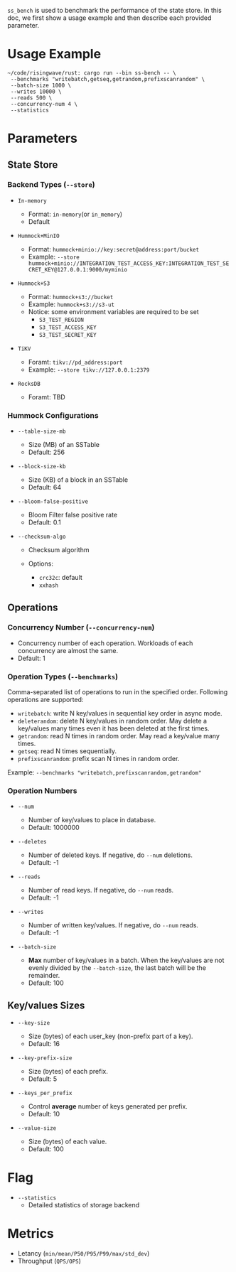 `ss_bench` is used to benchmark the performance of the state store. In this doc, we first show a usage example and then describe each provided parameter.

# Usage Example

```shell
~/code/risingwave/rust: cargo run --bin ss-bench -- \
 --benchmarks "writebatch,getseq,getrandom,prefixscanrandom" \
 --batch-size 1000 \
 --writes 10000 \
 --reads 500 \
 --concurrency-num 4 \
 --statistics
```

# Parameters

## State Store

### Backend Types  (`--store`)

- `In-memory`
  
  - Format: `in-memory`(or `in_memory`)
  - Default

- `Hummock+MinIO`
  
  - Format: `hummock+minio://key:secret@address:port/bucket`
  - Example: `--store hummock+minio://INTEGRATION_TEST_ACCESS_KEY:INTEGRATION_TEST_SECRET_KEY@127.0.0.1:9000/myminio`

- `Hummock+S3`
  
  - Format: `hummock+s3://bucket`
  - Example: `hummock+s3://s3-ut`
  - Notice: some environment variables are required to be set
    - `S3_TEST_REGION`
    - `S3_TEST_ACCESS_KEY`
    - `S3_TEST_SECRET_KEY`

- `TiKV`
  
  - Foramt: `tikv://pd_address:port`
  - Example: `--store tikv://127.0.0.1:2379`

- `RocksDB`
  
  - Foramt: TBD

### Hummock Configurations

- `--table-size-mb`
  
  - Size (MB) of an SSTable
  - Default: 256

- `--block-size-kb`
  
  - Size (KB) of a block in an SSTable
  - Default: 64

- `--bloom-false-positive`
  
  - Bloom Filter false positive rate
  - Default: 0.1

- `--checksum-algo`
  
  - Checksum algorithm
  
  - Options:
    
    - `crc32c`: default
    - `xxhash`

## Operations

### Concurrency Number (`--concurrency-num`)

- Concurrency number of each operation. Workloads of each concurrency are almost the same.
- Default: 1

### Operation Types (`--benchmarks`)

Comma-separated list of operations to run in the specified order. Following operations are supported:

- `writebatch`: write N key/values in sequential key order in async mode.
- `deleterandom`: delete N key/values in random order. May delete a key/values many times even it has been deleted at the first times.
- `getrandom`: read N times in random order. May read a key/value many times.
- `getseq`: read N times sequentially.
- `prefixscanrandom`: prefix scan N times in random order.

Example: `--benchmarks "writebatch,prefixscanrandom,getrandom"`

### Operation Numbers

- `--num`

  - Number of key/values to place in database.
  - Default: 1000000

- `--deletes`

  - Number of deleted keys. If negative, do `--num` deletions.
  - Default: -1

- `--reads`

  - Number of read keys. If negative, do `--num` reads.
  - Default: -1

- `--writes`

  - Number of written key/values. If negative, do `--num` reads.
  - Default: -1

- `--batch-size`

  - **Max** number of key/values in a batch. When the key/values are not evenly divided by the `--batch-size`, the last batch will be the remainder.
  - Default: 100

## Key/values Sizes

- `--key-size`
  
  - Size (bytes) of each user_key (non-prefix part of a key).
  - Default: 16

- `--key-prefix-size`
  
  - Size (bytes) of each prefix.
  - Default: 5

- `--keys_per_prefix`
  
  - Control **average** number of keys generated per prefix.
  - Default: 10

- `--value-size`
  
  - Size (bytes) of each value.
  - Default: 100

# Flag

- `--statistics`
  - Detailed statistics of storage backend

# Metrics

- Letancy (`min/mean/P50/P95/P99/max/std_dev`)
- Throughput (`QPS/OPS`)
